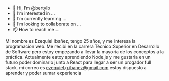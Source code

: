 - 👋 Hi, I’m @bertylb
- 👀 I’m interested in ...
- 🌱 I’m currently learning ...
- 💞️ I’m looking to collaborate on ...
- 📫 How to reach me ...

<!---
bertylb/bertylb is a ✨ special ✨ repository because its `README.md` (this file) appears on your GitHub profile.
You can click the Preview link to take a look at your changes.
--->

Mi nombre es Ezequiel Ibañez, tengo 25 años,  y me interesa la programacion web.
Me recibi en la carrera Técnico Superior en Desarrollo de Software pero estoy empezando a llevar la mayoria de los conceptos a la práctica.
Actualmente estoy aprendiendo Node.js y me gustaria en un futuro poder dominarlo junto a React para llegar a ser un progador full stack.
mi correo es  ezequiel.g.ibanez@gmail.com estoy dispuesto a aprender y poder sumar experiencia
